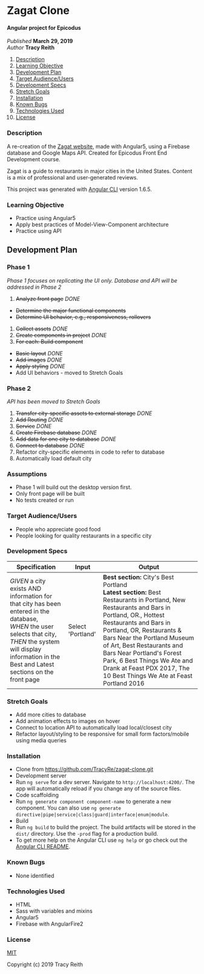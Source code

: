 # Zagat Clone

#### Angular project for Epicodus

_Published_ **March 29, 2019**<br>
_Author_ **Tracy Reith**

1. [Description](#description)
1. [Learning Objective](#learning-objective)
1. [Development Plan](#development-plan)
1. [Target Audience/Users](#target-audience/users)
1. [Development Specs](#development-specs)
1. [Stretch Goals](#stretch-goals)
1. [Installation](#installation)
1. [Known Bugs](#known-bugs)
1. [Technologies Used](#technologies-used)
1. [License](#license)

### Description
A re-creation of the [Zagat website](https://www.zagat.com/portland), made with Angular5, using a Firebase database and Google Maps API. Created for Epicodus Front End Development course.

Zagat is a guide to restaurants in major cities in the United States. Content is a mix of professional and  user-generated reviews.  

This project was generated with [Angular CLI](https://github.com/angular/angular-cli) version 1.6.5.

### Learning Objective
* Practice using Angular5
* Apply best practices of Model-View-Component architecture
* Practice using API

## Development Plan
### Phase 1
_Phase 1 focuses on replicating the UI only. Database and API will be addressed in Phase 2_

1. ~~Analyze front page~~ _DONE_
 * ~~Determine the major functional components~~
 * ~~Determine UI behavior, e.g., responsiveness, rollovers~~
1. ~~Collect assets~~ _DONE_
1. ~~Create components in project~~ _DONE_
1. ~~For each: Build component~~
 * ~~Basic layout~~ _DONE_
 * ~~Add images~~ _DONE_
 * ~~Apply styling~~ _DONE_
 * Add UI behaviors - moved to Stretch Goals

### Phase 2
_API has been moved to Stretch Goals_

1. ~~Transfer city-specific assets to external storage~~ _DONE_
1. ~~Add Routing~~ _DONE_
1. ~~Service~~ _DONE_
1. ~~Create Firebase database~~ _DONE_
1. ~~Add data for one city to database~~ _DONE_
1. ~~Connect to database~~ _DONE_
1. Refactor city-specific elements in code to refer to database
1. Automatically load default city

### Assumptions
* Phase 1 will build out the desktop version first.
* Only front page will be built
* No tests created or run

### Target Audience/Users
* People who appreciate good food
* People looking for quality restaurants in a specific city

### Development Specs

Specification | Input | Output
------------- | ----- | ------
_GIVEN_ a city exists AND information for that city has been entered in the database, <br>_WHEN_ the user selects that city, <br>_THEN_ the system will display information in the Best and Latest sections on the front page | Select 'Portland' | **Best section:** City's Best Portland<br> **Latest section:** Best Restaurants in Portland, New Restaurants and Bars in Portland, OR., Hottest Restaurants and Bars in Portland, OR, Restaurants & Bars Near the Portland Museum of Art, Best Restaurants and Bars Near Portland's Forest Park, 6 Best Things We Ate and Drank at Feast PDX 2017, The 10 Best Things We Ate at Feast Portland 2016

### Stretch Goals
* Add more cities to database
* Add animation effects to images on hover
* Connect to location API to automatically load local/closest city
* Refactor layout/styling to be responsive for small form factors/mobile using media queries

### Installation
* Clone from https://github.com/TracyRe/zagat-clone.git
* Development server
 * Run `ng serve` for a dev server. Navigate to `http://localhost:4200/`. The app will automatically reload if you change any of the source files.
* Code scaffolding
 * Run `ng generate component component-name` to generate a new component. You can also use `ng generate directive|pipe|service|class|guard|interface|enum|module`.
* Build
 * Run `ng build` to build the project. The build artifacts will be stored in the `dist/` directory. Use the `-prod` flag for a production build.
* To get more help on the Angular CLI use `ng help` or go check out the [Angular CLI README](https://github.com/angular/angular-cli/blob/master/README.md).

### Known Bugs
* None identified

### Technologies Used
* HTML
* Sass with variables and mixins
* Angular5
* Firebase with AngularFire2

### License
[MIT](./LICENSE.txt)

Copyright (c) 2019 Tracy Reith
